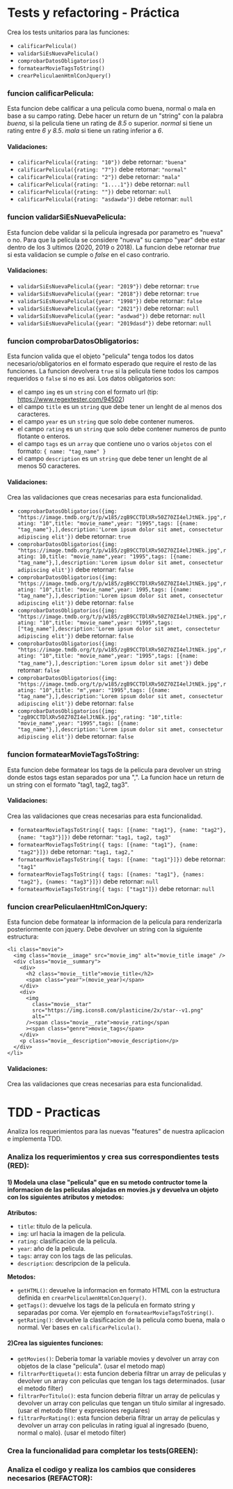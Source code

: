 # Tests y refactoring - Práctica

Crea los tests unitarios para las funciones:

- `calificarPelicula()`
- `validarSiEsNuevaPelicula()`
- `comprobarDatosObligatorios()`
- `formatearMovieTagsToString()`
- `crearPeliculaenHtmlConJquery()`

### funcion calificarPelicula:

Esta funcion debe calificar a una pelicula como buena, normal o mala en base a su campo rating. Debe hacer un return de un "string" con la palabra _buena_, si la pelicula tiene un rating de _8.5_ o superior. _normal_ si tiene un rating entre _6 y 8.5_. _mala_ si tiene un rating inferior a _6_.

#### Validaciones:

- `calificarPelicula({rating: "10"})` debe retornar: `"buena"`
- `calificarPelicula({rating: "7"})` debe retornar: `"normal"`
- `calificarPelicula({rating: "2"})` debe retornar: `"mala"`
- `calificarPelicula({rating: "1....1"})` debe retornar: `null`
- `calificarPelicula({rating: ""})` debe retornar: `null`
- `calificarPelicula({rating: "asdawda"})` debe retornar: `null`

### funcion validarSiEsNuevaPelicula:

Esta funcion debe validar si la pelicula ingresada por parametro es "nueva" o no. Para que la pelicula se considere "nueva" su campo "year" debe estar dentro de los 3 ultimos (2020, 2019 o 2018). La funcion debe retornar _true_ si esta validacion se cumple o _false_ en el caso contrario.

#### Validaciones:

- `validarSiEsNuevaPelicula({year: "2019"})` debe retornar: `true`
- `validarSiEsNuevaPelicula({year: "2018"})` debe retornar: `true`
- `validarSiEsNuevaPelicula({year: "1998"})` debe retornar: `false`
- `validarSiEsNuevaPelicula({year: "2021"})` debe retornar: `null`
- `validarSiEsNuevaPelicula({year: "asdwad"})` debe retornar: `null`
- `validarSiEsNuevaPelicula({year: "2019dasd"})` debe retornar: `null`

### funcion comprobarDatosObligatorios:

Esta funcion valida que el objeto "pelicula" tenga todos los datos necesario/obligatorios en el formato esperado que require el resto de las funciones. La funcion devolvera `true` si la pelicula tiene todos los campos requeridos o `false` si no es asi. Los datos obligatorios son:

- el campo `img` es un `string` con el formato url (tip: https://www.regextester.com/94502)
- el campo `title` es un `string` que debe tener un lenght de al menos dos caracteres.
- el campo `year` es un `string` que solo debe contener numeros.
- el campo `rating` es un `string` que solo debe contener numeros de punto flotante o enteros.
- el campo `tags` es un `array` que contiene uno o varios `objetos` con el formato: `{ name: "tag_name" }`
- el campo `description` es un `string` que debe tener un lenght de al menos 50 caracteres.

#### Validaciones:

Crea las validaciones que creas necesarias para esta funcionalidad.

- `comprobarDatosObligatorios({img: "https://image.tmdb.org/t/p/w185/zgB9CCTDlXRv50Z70ZI4elJtNEk.jpg",rating: "10",title: "movie_name",year: "1995",tags: [{name: "tag_name"},],description:'Lorem ipsum dolor sit amet, consectetur adipiscing elit'})` debe retornar: `true`
- `comprobarDatosObligatorios({img: "https://image.tmdb.org/t/p/w185/zgB9CCTDlXRv50Z70ZI4elJtNEk.jpg",rating: 10,title: "movie_name",year: "1995",tags: [{name: "tag_name"},],description:'Lorem ipsum dolor sit amet, consectetur adipiscing elit'})` debe retornar: `false`
- `comprobarDatosObligatorios({img: "https://image.tmdb.org/t/p/w185/zgB9CCTDlXRv50Z70ZI4elJtNEk.jpg",rating: "10",title: "movie_name",year: 1995,tags: [{name: "tag_name"},],description:'Lorem ipsum dolor sit amet, consectetur adipiscing elit'})` debe retornar: `false`
- `comprobarDatosObligatorios({img: "https://image.tmdb.org/t/p/w185/zgB9CCTDlXRv50Z70ZI4elJtNEk.jpg",rating: "10",title: "movie_name",year: "1995",tags: ["tag_name"],description:'Lorem ipsum dolor sit amet, consectetur adipiscing elit'})` debe retornar: `false`
- `comprobarDatosObligatorios({img: "https://image.tmdb.org/t/p/w185/zgB9CCTDlXRv50Z70ZI4elJtNEk.jpg",rating: "10",title: "movie_name",year: "1995",tags: [{name: "tag_name"},],description:'Lorem ipsum dolor sit amet'})` debe retornar: `false`
- `comprobarDatosObligatorios({img: "https://image.tmdb.org/t/p/w185/zgB9CCTDlXRv50Z70ZI4elJtNEk.jpg",rating: "10",title: "m",year: "1995",tags: [{name: "tag_name"},],description:'Lorem ipsum dolor sit amet, consectetur adipiscing elit'})` debe retornar: `false`
- `comprobarDatosObligatorios({img: "zgB9CCTDlXRv50Z70ZI4elJtNEk.jpg",rating: "10",title: "movie_name",year: "1995",tags: [{name: "tag_name"},],description:'Lorem ipsum dolor sit amet, consectetur adipiscing elit'})` debe retornar: `false`

### funcion formatearMovieTagsToString:

Esta funcion debe formatear los tags de la pelicula para devolver un string donde estos tags estan separados por una ",". La funcion hace un return de un string con el formato "tag1, tag2, tag3".

#### Validaciones:

Crea las validaciones que creas necesarias para esta funcionalidad.

- `formatearMovieTagsToString({ tags: [{name: "tag1"}, {name: "tag2"}, {name: "tag3"}]})` debe retornar: `"tag1, tag2, tag3"`
- `formatearMovieTagsToString({ tags: [{name: "tag1"}, {name: "tag2"}]})` debe retornar: `"tag1, tag2,"`
- `formatearMovieTagsToString({ tags: [{name: "tag1"}]})` debe retornar: `"tag1"`
- `formatearMovieTagsToString({ tags: [{names: "tag1"}, {names: "tag2"}, {names: "tag3"}]})` debe retornar: `null`
- `formatearMovieTagsToString({ tags: ["tag1"]})` debe retornar: `null`

### funcion crearPeliculaenHtmlConJquery:

Esta funcion debe formatear la informacion de la pelicula para renderizarla posteriormente con jquery. Debe devolver un string con la siguiente estructura:

```
<li class="movie">
  <img class="movie__image" src="movie_img" alt="movie_title image" />
  <div class="movie__summary">
    <div>
      <h2 class="movie__title">movie_title</h2>
      <span class="year">(movie_year)</span>
    </div>
    <div>
      <img
        class="movie__star"
        src="https://img.icons8.com/plasticine/2x/star--v1.png"
        alt=""
      /><span class="movie__rate">movie_rating</span
      ><span class="genre">movie_tags</span>
    </div>
    <p class="movie__description">movie_description</p>
  </div>
</li>
```

#### Validaciones:

Crea las validaciones que creas necesarias para esta funcionalidad.

# TDD - Practicas

Analiza los requerimientos para las nuevas "features" de nuestra aplicacion e implementa TDD.

### Analiza los requerimientos y crea sus correspondientes tests (RED):

#### 1) Modela una clase "pelicula" que en su metodo contructor tome la informacion de las peliculas alojadas en movies.js y devuelva un objeto con los siguientes atributos y metodos:

**Atributos:**
- `title`: titulo de la pelicula.
- `img`: url hacia la imagen de la pelicula.
- `rating`: clasificacion de la pelicula.
- `year`: año de la pelicula.
- `tags`: array con los tags de las peliculas.
- `description`: descripcion de la pelicula.

**Metodos:**
- `getHTML()`: devuelve la informacion en formato HTML con la estructura definida en `crearPeliculaenHtmlConJquery()`.
- `getTags()`: devuelve los tags de la pelicula en formato string y separadas por coma. Ver ejemplo en `formatearMovieTagsToString()`.
- `getRating()`: devuelve la clasificacion de la pelicula como buena, mala o normal. Ver bases en `calificarPelicula()`.

#### 2)Crea las siguientes funciones: 
- `getMovies()`: Deberia tomar la variable movies y devolver un array con objetos de la clase "pelicula". (usar el metodo map)
- `filtrarPorEtiqueta()`: esta funcion deberia filtrar un array de peliculas y devolver un array con peliculas que tengan los tags determinados. (usar el metodo filter)
- `filtrarPorTitulo()`: esta funcion deberia filtrar un array de peliculas y devolver un array con peliculas que tengan un titulo similar al ingresado. (usar el metodo filter y expresiones regulares)
- `filtrarPorRating()`: esta funcion deberia filtrar un array de peliculas y devolver un array con peliculas in rating igual al ingresado (bueno, normal o malo). (usar el metodo filter)

### Crea la funcionalidad para completar los tests(GREEN):

### Analiza el codigo y realiza los cambios que consideres necesarios (REFACTOR):